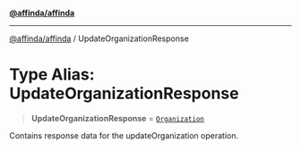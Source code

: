 [**@affinda/affinda**](../README.md)

***

[@affinda/affinda](../globals.md) / UpdateOrganizationResponse

# Type Alias: UpdateOrganizationResponse

> **UpdateOrganizationResponse** = [`Organization`](../interfaces/Organization.md)

Contains response data for the updateOrganization operation.
